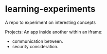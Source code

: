 # learning-experiments
A repo to experiment on interesting concepts

Projects:
An app inside another within an iframe:
- communication between.
- security consideration.
